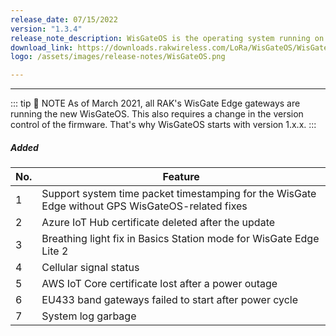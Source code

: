 ```yaml
---
release_date: 07/15/2022
version: "1.3.4"
release_note_description: WisGateOS is the operating system running on every WisGate Edge gateway. The interface builds on top of OpenWRT and all gateway products of the RAK72xx line share it. It gives instructions on configuring WAN, the LoRa Packet Forwarder, and MQTT Bridge. It explains how to do system monitoring, update the firmware, and reset the device. Last but not least, it provides information on using the Built-in LoRa Server.
download_link: https://downloads.rakwireless.com/LoRa/WisGateOS/WisGateOS_V1.3.4.zip
logo: /assets/images/release-notes/WisGateOS.png

---
```


<rk-release-notes/>

---

::: tip 📝 NOTE
As of March 2021, all RAK's WisGate Edge gateways are running the new WisGateOS. This also requires a change in the version control of the firmware. That's why WisGateOS starts with version 1.x.x.
:::


##### Added

| No. | Feature                                                                                          |
| --- | ------------------------------------------------------------------------------------------------ |
| 1   | Support system time packet timestamping for the WisGate Edge without GPS WisGateOS-related fixes |
| 2   | Azure IoT Hub certificate deleted after the update                                               |
| 3   | Breathing light fix in Basics Station mode for WisGate Edge Lite 2                               |
| 4   | Cellular signal status                                                                           |
| 5   | AWS IoT Core certificate lost after a power outage                                               |
| 6   | EU433 band gateways failed to start after power cycle                                            |
| 7   | System log garbage                                                                               |

